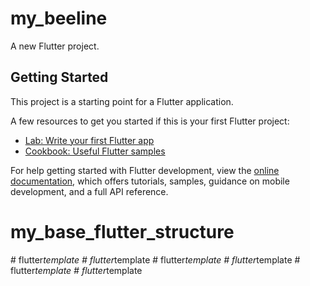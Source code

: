 # my_beeline

A new Flutter project.

## Getting Started

This project is a starting point for a Flutter application.

A few resources to get you started if this is your first Flutter project:

- [Lab: Write your first Flutter app](https://docs.flutter.dev/get-started/codelab)
- [Cookbook: Useful Flutter samples](https://docs.flutter.dev/cookbook)

For help getting started with Flutter development, view the
[online documentation](https://docs.flutter.dev/), which offers tutorials,
samples, guidance on mobile development, and a full API reference.
# my_base_flutter_structure
#   f l u t t e r _ t e m p l a t e  
 #   f l u t t e r _ t e m p l a t e  
 #   f l u t t e r _ t e m p l a t e  
 #   f l u t t e r _ t e m p l a t e  
 #   f l u t t e r _ t e m p l a t e  
 #   f l u t t e r _ t e m p l a t e  
 